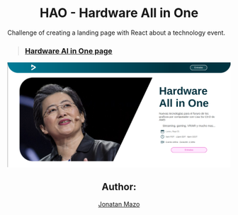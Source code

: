 <h1 align="center">HAO - Hardware All in One</h1>

Challenge of creating a landing page with React about a technology event.

>### [Hardware Al in One page](https://hao-ten.vercel.app/)
<center><img src="./hao/public/images/Portrait.png"/><center>

## Author:
[Jonatan Mazo](https://jonatam.tech/)